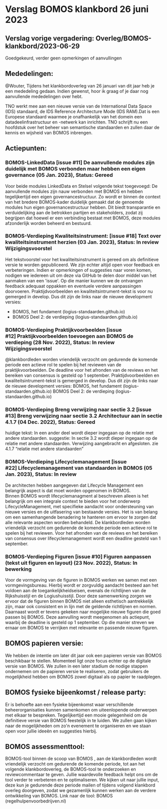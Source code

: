 # Verslag BOMOS klankbord 26 juni 2023

## Verslag vorige vergadering:  Overleg/BOMOS-klankbord/2023-06-29

Goedgekeurd, verder geen opmerkingen of aanvullingen 

## Mededelingen: 

@Wouter, Tijdens het klankbordoverleg van 26 januari van dit jaar heb je een mededeling gedaan. Indien gewenst, hoor ik graag of je daar nog aanvullende mededelingen over hebt.

TNO werkt mee aan een nieuwe versie van de International Data Space (IDS) standaard, de IDS Reference Architecture Mode (IDS RAM).Dat is een Europese standaard waarmee je onafhankelijk van het domein een datadeelinfrastructuur en -netwerk kan inrichten. TNO schrijft nu een hoofdstuk over het beheer van semantische standaarden en zullen daar de kennis en wijsheid van BOMOS inbrengen.

## Actiepunten:

### BOMOS-LinkedData [issue #11] De aanvullende modules zijn duidelijk met BOMOS verbonden maar hebben een eigen governance (05 Jan. 2023), Status: Gereed
Voor beide modules LinkedData en Stelsel volgende tekst toegevoegd: De aanvullende modules zijn nauw verbonden met BOMOS en hebben tegelijkertijd een eigen governancestructuur. Zo wordt er binnen de context van het bredere BOMOS-kader duidelijk gemaakt dat de genoemde modules hun eigen governancestructuur hebben. Dit biedt transparantie en verduidelijking aan de betrokken partijen en stakeholders, zodat zij begrijpen dat hoewel er een verbinding bestaat met BOMOS, deze modules afzonderlijk worden beheerd en bestuurd.

### BOMOS-Verdieping Kwaliteitsinstrument: [issue #18] Text over kwaliteitsinstrument herzien (03 Jan. 2023), Status: In review Wijzigingsvoorstel
Het tekstvoorstel voor het kwaliteitsinstrument is gereed om als definitieve versie te worden gepubliceerd. We zijn echter altijd open voor feedback en verbeteringen. Indien er opmerkingen of suggesties naar voren komen, nodigen we iedereen uit om deze via GitHub te delen door middel van het aanmaken van een 'issue'. Op die manier kunnen we de ontvangen feedback adequaat oppakken en eventuele verdere aanpassingen doorvoeren.
Praktijdvoorbeelden en kwaliteitsintrument-tekst is voor nu gemerged in develop. Dus dit zijn de links naar de nieuwe development versies:
- BOMOS, het fundament (logius-standaarden.github.io)
- BOMOS Deel 2: de verdieping (logius-standaarden.github.io)

### BOMOS-Verdieping Praktijkvoorbeelden [issue #12] Praktijkvoorbeelden toevoegen aan BOMOS de verdieping (28 Nov. 2022), Status: In review Wijzigingsvoorstel
@klankbordleden worden vriendelijk verzocht om gedurende de komende periode een actieve rol te spelen bij het reviewen van de praktijkvoorbeelden. De deadline voor het afronden van de reviews en het bereiken van consensus is gesteld op 1 september. 
Praktijdvoorbeelden en kwaliteitsintrument-tekst is gemerged in develop. Dus dit zijn de links naar de nieuwe development versies:
BOMOS, het fundament (logius-standaarden.github.io)
BOMOS Deel 2: de verdieping (logius-standaarden.github.io)

### BOMOS-Verdieping Breng verwijzing naar sectie 3.2  [issue #13] Breng verwijzing naar sectie 3.2 Architectuur aan in sectie 4.1.7 (04 Dec. 2022), Status: Gereed
huidige tekst:
In een ander deel wordt dieper ingegaan op de relatie met andere standaarden.
suggestie:
In sectie 3.2 wordt dieper ingegaan op de relatie met andere standaarden.
Verwijzing aangebracht en afgesloten. zie 4.1.7 “relatie met andere standaarden”

### BOMOS-Verdieping Lifecyclemanagement [issue #22] Lifecyclemanagement van standaarden in BOMOS (05 Jan. 2023), Status: In review
De architecten hebben aangegeven dat Lifecycle Management een belangrijk aspect is dat moet worden opgenomen in BOMOS.   
Binnen BOMOS wordt lifecyclemanagment al beschreven alleen is het belangrijk om een integrale context te bieden voor het onderwerp LifecycleManagement, met specifieke aandacht voor ondersteuning van nieuwe versies en de uitfasering van bestaande versies. Het is van belang om een samenhangende benadering te hanteren om ervoor te zorgen dat alle relevante aspecten worden behandeld.
De klankbordleden worden vriendelijk verzocht om gedurende de komende periode een actieve rol te spelen bij het reviewen. Voor het afronden van de reviews en het bereiken van consensus over lifecyclemanagement wordt een deadline gesteld van 1 september.

### BOMOS-Verdieping Figuren [issue #10] Figuren aanpassen (tekst uit figuren en layout) (23 Nov. 2022), Status: In bewerking
Voor de vormgeving van de figuren in BOMOS werken we samen met een vormgevingsbureau. Hierbij wordt er zorgvuldig aandacht besteed aan het voldoen aan de toegankelijkheidseisen, evenals de richtlijnen van de Rijkshuisstijl en de Logiushuisstijl. Door deze samenwerking zorgen we ervoor dat de figuren binnen BOMOS niet alleen esthetisch aantrekkelijk zijn, maar ook consistent en in lijn met de geldende richtlijnen en normen. Daarnaast wordt er tevens gekeken naar mogelijke nieuwe figuren die goed passen bij BOMOS. Deze aanvulling wordt meegenomen als actiepunt, waarbij de deadline is gesteld op 1 september. Op die manier streven we ernaar om BOMOS te verrijken met relevante en passende nieuwe figuren. 

## BOMOS papieren versie: 
We hebben de intentie om later dit jaar ook een papieren versie van BOMOS beschikbaar te stellen. Momenteel ligt onze focus echter op de digitale versie van BOMOS. We zullen in een later stadium de nodige stappen ondernemen om de papieren versie te realiseren, zodat gebruikers de mogelijkheid hebben om BOMOS zowel digitaal als op papier te raadplegen.

## BOMOS fysieke bijeenkomst  / release party: 
Er is behoefte aan een fysieke bijeenkomst waar verschillende beheerorganisaties kunnen samenkomen om uiteenlopende onderwerpen met elkaar te bespreken. Tegelijkertijd een mooie gelegenheid om de definitieve versie van BOMOS feestelijk in te luiden. We zullen gaan kijken naar de mogelijkheden om zo'n evenement te organiseren en we staan open voor jullie ideeën en suggesties hierbij.

## BOMOS assessmenttool: 
BOMOS-tool binnen de scoop van BOMOS , aan de klankbordleden wordt vriendelijk verzocht om gedurende de komende periode, tot aan het volgende klankbordoverleg, de BOMOS-tool te onderzoeken en reviewcommentaar te geven. Jullie waardevolle feedback helpt ons om de tool verder te verbeteren en te optimaliseren. We kijken uit naar jullie input, deze kun je gedurende deze periode mailen of tijdens volgend klankbord overleg doorgeven, zodat we gezamenlijk kunnen werken aan de verdere ontwikkeling van BOMOS.
Link naar de tool: BOMOS (regelhulpenvoorbedrijven.nl)
